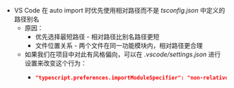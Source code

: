 - VS Code 在 auto import 时优先使用相对路径而不是 _tsconfig.json_ 中定义的路径别名
	- 原因：
		- 优先选择最短路径 - 相对路径比别名路径更短
		- 文件位置关系 - 两个文件在同一功能模块内，相对路径更合理
	- 如果我们在项目中对此有风格偏向，可以在 *.vscode/settings.json* 进行设置来改变这个行为：
		- ```json
		  "typescript.preferences.importModuleSpecifier": "non-relative",
		  ```